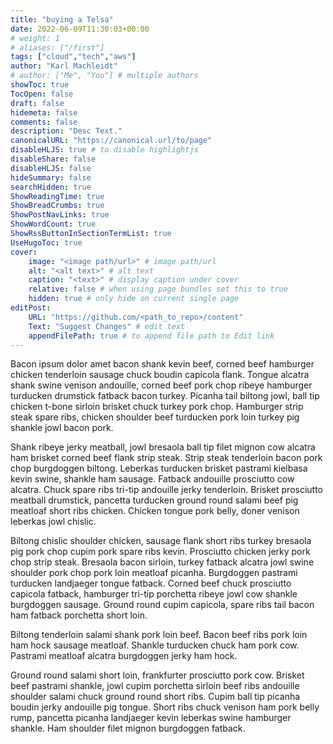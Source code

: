 ```yaml
---
title: "buying a Telsa"
date: 2022-06-09T11:30:03+00:00
# weight: 1
# aliases: ["/first"]
tags: ["cloud","tech","aws"]
author: "Karl Machleidt"
# author: ["Me", "You"] # multiple authors
showToc: true
TocOpen: false
draft: false
hidemeta: false
comments: false
description: "Desc Text."
canonicalURL: "https://canonical.url/to/page"
disableHLJS: true # to disable highlightjs
disableShare: false
disableHLJS: false
hideSummary: false
searchHidden: true
ShowReadingTime: true
ShowBreadCrumbs: true
ShowPostNavLinks: true
ShowWordCount: true
ShowRssButtonInSectionTermList: true
UseHugoToc: true
cover:
    image: "<image path/url>" # image path/url
    alt: "<alt text>" # alt text
    caption: "<text>" # display caption under cover
    relative: false # when using page bundles set this to true
    hidden: true # only hide on current single page
editPost:
    URL: "https://github.com/<path_to_repo>/content"
    Text: "Suggest Changes" # edit text
    appendFilePath: true # to append file path to Edit link
---
```


Bacon ipsum dolor amet bacon shank kevin beef, corned beef hamburger chicken tenderloin sausage chuck boudin capicola flank. Tongue alcatra shank swine venison andouille, corned beef pork chop ribeye hamburger turducken drumstick fatback bacon turkey. Picanha tail biltong jowl, ball tip chicken t-bone sirloin brisket chuck turkey pork chop. Hamburger strip steak spare ribs, chicken shoulder beef turducken pork loin turkey pig shankle jowl bacon pork.

Shank ribeye jerky meatball, jowl bresaola ball tip filet mignon cow alcatra ham brisket corned beef flank strip steak. Strip steak tenderloin bacon pork chop burgdoggen biltong. Leberkas turducken brisket pastrami kielbasa kevin swine, shankle ham sausage. Fatback andouille prosciutto cow alcatra. Chuck spare ribs tri-tip andouille jerky tenderloin. Brisket prosciutto meatball drumstick, pancetta turducken ground round salami beef pig meatloaf short ribs chicken. Chicken tongue pork belly, doner venison leberkas jowl chislic.

Biltong chislic shoulder chicken, sausage flank short ribs turkey bresaola pig pork chop cupim pork spare ribs kevin. Prosciutto chicken jerky pork chop strip steak. Bresaola bacon sirloin, turkey fatback alcatra jowl swine shoulder pork chop pork loin meatloaf picanha. Burgdoggen pastrami turducken landjaeger tongue fatback. Corned beef chuck prosciutto capicola fatback, hamburger tri-tip porchetta ribeye jowl cow shankle burgdoggen sausage. Ground round cupim capicola, spare ribs tail bacon ham fatback porchetta short loin.

Biltong tenderloin salami shank pork loin beef. Bacon beef ribs pork loin ham hock sausage meatloaf. Shankle turducken chuck ham pork cow. Pastrami meatloaf alcatra burgdoggen jerky ham hock.

Ground round salami short loin, frankfurter prosciutto pork cow. Brisket beef pastrami shankle, jowl cupim porchetta sirloin beef ribs andouille shoulder salami chuck ground round short ribs. Cupim ball tip picanha boudin jerky andouille pig tongue. Short ribs chuck venison ham pork belly rump, pancetta picanha landjaeger kevin leberkas swine hamburger shankle. Ham shoulder filet mignon burgdoggen fatback.